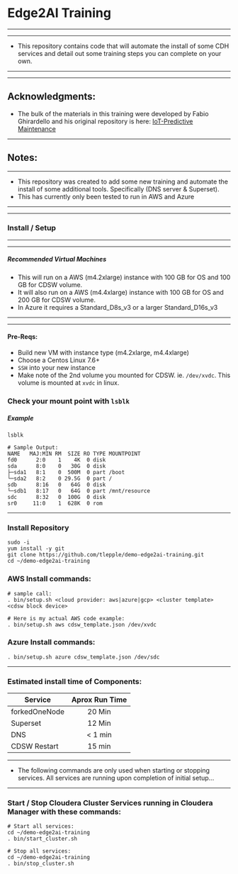 # Edge2AI Training

---
---

* This repository contains code that will automate the install of some CDH services and detail out some training steps you can complete on your own.

---
---
## Acknowledgments:

*  The bulk of the materials in this training were developed by Fabio Ghirardello and his original repository is here: [IoT-Predictive Maintenance](https://github.com/fabiog1901/IoT-predictive-maintenance)


---

## Notes:
---

* This repository was created to add some new training and automate the install of some additional tools.  Specifically (DNS server & Superset).
* This has currently only been tested to run in AWS and Azure

---
---

###  Install / Setup
---
---
 
##### Recommended Virtual Machines
* This will run on a AWS (m4.2xlarge) instance with 100 GB for OS and 100 GB for CDSW volume.
* It will also run on a AWS (m4.4xlarge) instance with 100 GB for OS and 200 GB for CDSW volume.
* In Azure it requires a Standard_D8s_v3 or a larger Standard_D16s_v3

---
---

#### Pre-Reqs:
* Build new VM with instance type (m4.2xlarge, m4.4xlarge)
* Choose a Centos Linux 7.6+ 
* `SSH` into your new instance
* Make note of the 2nd volume you mounted for CDSW.  ie. `/dev/xvdc`.  This volume is mounted at `xvdc` in linux.  

### Check your mount point with `lsblk`

#####  Example
```
lsblk

# Sample Output:
NAME   MAJ:MIN RM  SIZE RO TYPE MOUNTPOINT
fd0      2:0    1    4K  0 disk 
sda      8:0    0   30G  0 disk 
├─sda1   8:1    0  500M  0 part /boot
└─sda2   8:2    0 29.5G  0 part /
sdb      8:16   0   64G  0 disk 
└─sdb1   8:17   0   64G  0 part /mnt/resource
sdc      8:32   0  100G  0 disk 
sr0     11:0    1  628K  0 rom  

```

---

### Install Repository

```
sudo -i
yum install -y git
git clone https://github.com/tlepple/demo-edge2ai-training.git
cd ~/demo-edge2ai-training

```

### AWS Install commands:
```
# sample call:
. bin/setup.sh <cloud provider: aws|azure|gcp> <cluster template> <cdsw block device>

# Here is my actual AWS code example:
. bin/setup.sh aws cdsw_template.json /dev/xvdc
```

### Azure Install commands:
```
. bin/setup.sh azure cdsw_template.json /dev/sdc
```



---

###  Estimated install time of Components:

| Service       | Aprox Run Time    | 
| ------------- |:-----------------:| 
| forkedOneNode |  20 Min           | 
| Superset      |  12 Min           | 
| DNS		| < 1 min	    |
| CDSW Restart  |  15 min	    |


---

*  The following commands are only used when starting or stopping services. All services are running upon completion of initial setup...

---
### Start / Stop Cloudera Cluster Services running in Cloudera Manager with these commands:

```
# Start all services:
cd ~/demo-edge2ai-training
. bin/start_cluster.sh

# Stop all services:
cd ~/demo-edge2ai-training
. bin/stop_cluster.sh

```
